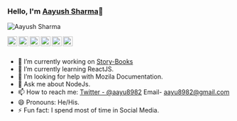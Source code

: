 ### Hello, I'm [Aayush Sharma](https://Aayu8982.github.io)👋

<p align="left"> <img src="https://komarev.com/ghpvc/?username=Aayu8982&label=Views&color=blue&style=plastic" alt="Aayush Sharma" /> </p>

<a href="https://twitter.com/aayu8982">
  <img align="left" alt="Aayush's Twitter" width="22px" src="https://cdn.jsdelivr.net/npm/simple-icons@v3/icons/twitter.svg" />
</a>
<a href="https://linkedin.com/in/aayush-sharma-37689797/">
  <img align="left" alt="Aayush's Linkdein" width="22px" src="https://cdn.jsdelivr.net/npm/simple-icons@v3/icons/linkedin.svg" />
</a>
<a href="https://github.com/Aayu8982">
  <img align="left" alt="Aayush's Github" width="22px" src="https://cdn.jsdelivr.net/npm/simple-icons@v3/icons/github.svg" />
</a>
<a href="https://t.me/aayu8982">
  <img align="left" alt="Aayush's Telegram" width="22px" src="https://cdn.jsdelivr.net/npm/simple-icons@v3/icons/telegram.svg" />
</a>
<a href="https://instagram.com/aayu8982/">
  <img align="left" alt="Aayush's Instagram" width="22px" src="https://cdn.jsdelivr.net/npm/simple-icons@v3/icons/instagram.svg" />
</a>
<a href="https://www.facebook.com/aayush.sharma.12532/">
  <img align="left" alt="Aayush's Facebook" width="22px" src="https://cdn.jsdelivr.net/npm/simple-icons@v3/icons/facebook.svg" />
</a>

<br/>
<br/>

- 🔭 I’m currently working on [Story-Books](https://google.com)
- 🌱 I’m currently learning ReactJS.
- 🤔 I’m looking for help with Mozila Documentation.
- 💬 Ask me about NodeJs.
- 📫 How to reach me: [Twitter - @aayu8982](https://twitter.com/aayu8982) Email- aayu8982@gmail.com
- 😄 Pronouns: He/His.
- ⚡ Fun fact: I spend most of time in Social Media.
